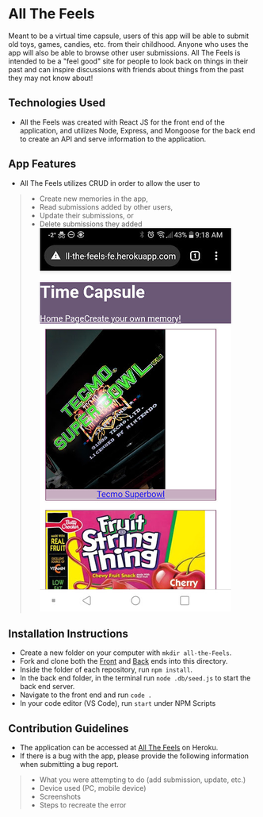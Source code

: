 # All The Feels
Meant to be a virtual time capsule, users of this app will be able to submit old toys, games, candies, etc. from their childhood. Anyone who uses the app will also be able to browse other user submissions. All The Feels is intended to be a "feel good" site for people to look back on things in their past and can inspire discussions with friends about things from the past they may not know about! 
## Technologies Used
- All the Feels was created with React JS for the front end of the application, and utilizes Node, Express, and Mongoose for the back end to create an API and serve information to the application.
## App Features 
- All The Feels utilizes CRUD in order to allow the user to 
> - Create new memories in the app, 
> - Read submissions added by other users, 
> - Update their submissions, or 
> - Delete submissions they added
![Mobile Screenshot taken on LG V30](planning/Screenshot_20201124-091849.jpg)
## Installation Instructions 
- Create a new folder on your computer with `mkdir all-the-Feels`.
- Fork and clone both the [Front](https://github.com/Kid-Then-Kid-Now/front-end) and [Back](https://github.com/Kid-Then-Kid-Now/back-end) ends into this directory.
- Inside the folder of each repository, run `npm install`. 
- In the back end folder, in the terminal run `node .db/seed.js` to start the back end server. 
- Navigate to the front end and run `code .`
- In your code editor (VS Code), run `start` under NPM Scripts
## Contribution Guidelines
- The application can be accessed at [All The Feels](https://all-the-feels-fe.herokuapp.com/) on Heroku.
- If there is a bug with the app, please provide the following information when submitting a bug report.
> - What you were attempting to do (add submission, update, etc.)
> - Device used (PC, mobile device)
> - Screenshots
> - Steps to recreate the error